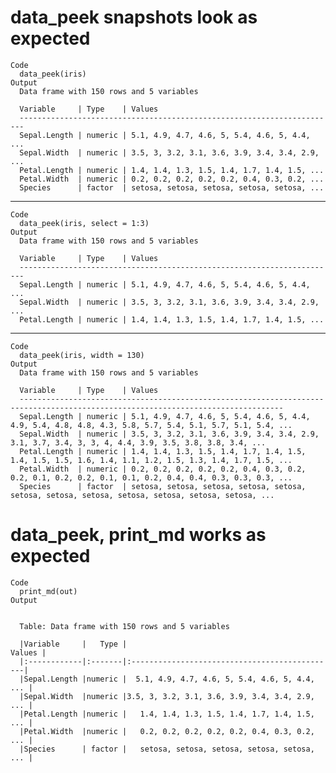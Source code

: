 # data_peek snapshots look as expected

    Code
      data_peek(iris)
    Output
      Data frame with 150 rows and 5 variables
      
      Variable     | Type    | Values                                        
      -----------------------------------------------------------------------
      Sepal.Length | numeric | 5.1, 4.9, 4.7, 4.6, 5, 5.4, 4.6, 5, 4.4, ...  
      Sepal.Width  | numeric | 3.5, 3, 3.2, 3.1, 3.6, 3.9, 3.4, 3.4, 2.9, ...
      Petal.Length | numeric | 1.4, 1.4, 1.3, 1.5, 1.4, 1.7, 1.4, 1.5, ...   
      Petal.Width  | numeric | 0.2, 0.2, 0.2, 0.2, 0.2, 0.4, 0.3, 0.2, ...   
      Species      | factor  | setosa, setosa, setosa, setosa, setosa, ...   

---

    Code
      data_peek(iris, select = 1:3)
    Output
      Data frame with 150 rows and 5 variables
      
      Variable     | Type    | Values                                        
      -----------------------------------------------------------------------
      Sepal.Length | numeric | 5.1, 4.9, 4.7, 4.6, 5, 5.4, 4.6, 5, 4.4, ...  
      Sepal.Width  | numeric | 3.5, 3, 3.2, 3.1, 3.6, 3.9, 3.4, 3.4, 2.9, ...
      Petal.Length | numeric | 1.4, 1.4, 1.3, 1.5, 1.4, 1.7, 1.4, 1.5, ...   

---

    Code
      data_peek(iris, width = 130)
    Output
      Data frame with 150 rows and 5 variables
      
      Variable     | Type    | Values                                                                                                  
      ---------------------------------------------------------------------------------------------------------------------------------
      Sepal.Length | numeric | 5.1, 4.9, 4.7, 4.6, 5, 5.4, 4.6, 5, 4.4, 4.9, 5.4, 4.8, 4.8, 4.3, 5.8, 5.7, 5.4, 5.1, 5.7, 5.1, 5.4, ...
      Sepal.Width  | numeric | 3.5, 3, 3.2, 3.1, 3.6, 3.9, 3.4, 3.4, 2.9, 3.1, 3.7, 3.4, 3, 3, 4, 4.4, 3.9, 3.5, 3.8, 3.8, 3.4, ...    
      Petal.Length | numeric | 1.4, 1.4, 1.3, 1.5, 1.4, 1.7, 1.4, 1.5, 1.4, 1.5, 1.5, 1.6, 1.4, 1.1, 1.2, 1.5, 1.3, 1.4, 1.7, 1.5, ... 
      Petal.Width  | numeric | 0.2, 0.2, 0.2, 0.2, 0.2, 0.4, 0.3, 0.2, 0.2, 0.1, 0.2, 0.2, 0.1, 0.1, 0.2, 0.4, 0.4, 0.3, 0.3, 0.3, ... 
      Species      | factor  | setosa, setosa, setosa, setosa, setosa, setosa, setosa, setosa, setosa, setosa, setosa, setosa, ...     

# data_peek, print_md works as expected

    Code
      print_md(out)
    Output
      
      
      Table: Data frame with 150 rows and 5 variables
      
      |Variable     |   Type |                                        Values |
      |:------------|:-------|:----------------------------------------------|
      |Sepal.Length |numeric |  5.1, 4.9, 4.7, 4.6, 5, 5.4, 4.6, 5, 4.4, ... |
      |Sepal.Width  |numeric |3.5, 3, 3.2, 3.1, 3.6, 3.9, 3.4, 3.4, 2.9, ... |
      |Petal.Length |numeric |   1.4, 1.4, 1.3, 1.5, 1.4, 1.7, 1.4, 1.5, ... |
      |Petal.Width  |numeric |   0.2, 0.2, 0.2, 0.2, 0.2, 0.4, 0.3, 0.2, ... |
      |Species      | factor |   setosa, setosa, setosa, setosa, setosa, ... |

